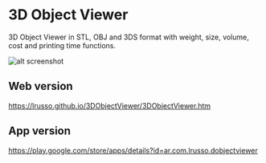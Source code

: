 # 3D Object Viewer

3D Object Viewer in STL, OBJ and 3DS format with weight, size, volume, cost and printing time functions.

![alt screenshot](https://raw.githubusercontent.com/lrusso/3DObjectViewer/master/3DObjectViewer.png)

## Web version
https://lrusso.github.io/3DObjectViewer/3DObjectViewer.htm

## App version
https://play.google.com/store/apps/details?id=ar.com.lrusso.dobjectviewer
